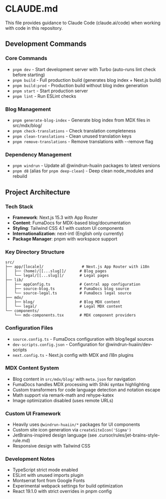 # CLAUDE.md

This file provides guidance to Claude Code (claude.ai/code) when working with code in this repository.

## Development Commands

### Core Commands
- `pnpm dev` - Start development server with Turbo (auto-runs lint check before starting)
- `pnpm build` - Full production build (generates blog index + Next.js build)  
- `pnpm build:prod` - Production build without blog index generation
- `pnpm start` - Start production server
- `pnpm lint` - Run ESLint checks

### Blog Management
- `pnpm generate-blog-index` - Generate blog index from MDX files in src/mdx/blog/
- `pnpm check-translations` - Check translation completeness
- `pnpm clean-translations` - Clean unused translation keys
- `pnpm remove-translations` - Remove translations with --remove flag

### Dependency Management  
- `pnpm windrun` - Update all @windrun-huaiin packages to latest versions
- `pnpm d8` (alias for `pnpm deep-clean`) - Deep clean node_modules and rebuild

## Project Architecture

### Tech Stack
- **Framework**: Next.js 15.3 with App Router
- **Content**: FumaDocs for MDX-based blog/documentation
- **Styling**: Tailwind CSS 4.1 with custom UI components
- **Internationalization**: next-intl (English only currently)
- **Package Manager**: pnpm with workspace support

### Key Directory Structure
```
src/
├── app/[locale]/                 # Next.js App Router with i18n
│   ├── (home)/[[...slug]]/      # Blog pages  
│   └── legal/[[...slug]]/       # Legal pages
├── lib/
│   ├── appConfig.ts             # Central app configuration
│   ├── source-blog.ts           # FumaDocs blog source
│   └── source-legal.ts          # FumaDocs legal source  
├── mdx/
│   ├── blog/                    # Blog MDX content
│   └── legal/                   # Legal MDX content
└── components/
    └── mdx-components.tsx       # MDX component providers
```

### Configuration Files
- `source.config.ts` - FumaDocs configuration with blog/legal sources
- `dev-scripts.config.json` - Configuration for @windrun-huaiin/dev-scripts
- `next.config.ts` - Next.js config with MDX and i18n plugins

### MDX Content System
- Blog content in `src/mdx/blog/` with `meta.json` for navigation
- FumaDocs handles MDX processing with Shiki syntax highlighting
- Custom transformers for code language detection and notation escape
- Math support via remark-math and rehype-katex
- Image optimization disabled (uses remote URLs)

### Custom UI Framework
- Heavily uses `@windrun-huaiin/*` packages for UI components
- Custom site icon generation via `createSiteIcon('Sigma')`
- JetBrains-inspired design language (see .cursor/rules/jet-brains-style-rule.md)
- Responsive design with Tailwind CSS

### Development Notes
- TypeScript strict mode enabled
- ESLint with unused imports plugin
- Montserrat font from Google Fonts
- Experimental webpack settings for build optimization
- React 19.1.0 with strict overrides in pnpm config